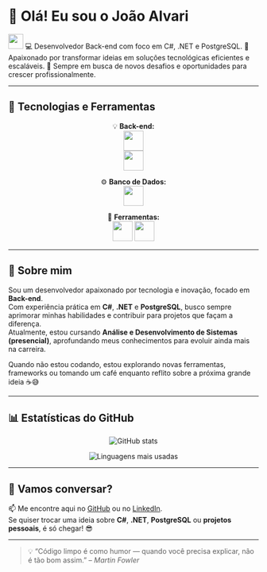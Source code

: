 # 👋 Olá! Eu sou o João Alvari

<img src="https://cdn.jsdelivr.net/gh/devicons/devicon/icons/csharp/csharp-original.svg" width="30" height="30"/>  
💻 Desenvolvedor Back-end com foco em C#, .NET e PostgreSQL.  
🔧 Apaixonado por transformar ideias em soluções tecnológicas eficientes e escaláveis.  
🚀 Sempre em busca de novos desafios e oportunidades para crescer profissionalmente.

---

## 🧰 Tecnologias e Ferramentas

<div align="center">

💡 **Back-end:**  
<img src="https://cdn.jsdelivr.net/gh/devicons/devicon/icons/csharp/csharp-original.svg" width="40" height="40"/>   
<img src="https://cdn.jsdelivr.net/gh/devicons/devicon/icons/dot-net/dot-net-original.svg" width="40" height="40"/> 

⚙️ **Banco de Dados:**  
<img src="https://cdn.jsdelivr.net/gh/devicons/devicon/icons/postgresql/postgresql-original.svg" width="40" height="40"/> 

🧰 **Ferramentas:**  
<img src="https://cdn.jsdelivr.net/gh/devicons/devicon/icons/visualstudio/visualstudio-plain.svg" width="40" height="40"/>
<img src="https://cdn.jsdelivr.net/gh/devicons/devicon/icons/github/github-original.svg" width="40" height="40"/>  

</div>

---

## 🌟 Sobre mim

Sou um desenvolvedor apaixonado por tecnologia e inovação, focado em **Back-end**.  
Com experiência prática em **C#**, **.NET** e **PostgreSQL**, busco sempre aprimorar minhas habilidades e contribuir para projetos que façam a diferença.  
Atualmente, estou cursando **Análise e Desenvolvimento de Sistemas (presencial)**, aprofundando meus conhecimentos para evoluir ainda mais na carreira.  

Quando não estou codando, estou explorando novas ferramentas, frameworks ou tomando um café enquanto reflito sobre a próxima grande ideia ☕😅

---

## 📊 Estatísticas do GitHub

<div align="center">

![GitHub stats](https://github-readme-stats.vercel.app/api?username=AlvariiiDev&show_icons=true&theme=tokyonight&hide_border=false)

![Linguagens mais usadas](https://github-readme-stats.vercel.app/api/top-langs/?username=AlvariiiDev&layout=compact&theme=tokyonight&hide_border=false)

</div>

---

## 💬 Vamos conversar?

📫 Me encontre aqui no [GitHub](https://github.com/AlvariiiDev) ou no [LinkedIn](https://www.linkedin.com/in/joao-alvari-bb301b2b9).  
Se quiser trocar uma ideia sobre **C#**, **.NET**, **PostgreSQL** ou **projetos pessoais**, é só chegar! 😎

---

> 💡 “Código limpo é como humor — quando você precisa explicar, não é tão bom assim.” – *Martin Fowler*
